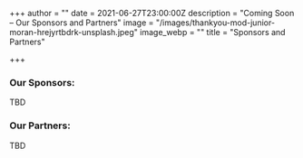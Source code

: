 +++
author = ""
date = 2021-06-27T23:00:00Z
description = "Coming Soon – Our Sponsors and Partners"
image = "/images/thankyou-mod-junior-moran-hrejyrtbdrk-unsplash.jpeg"
image_webp = ""
title = "Sponsors and Partners"

+++
### Our Sponsors:

TBD

### Our Partners:

TBD